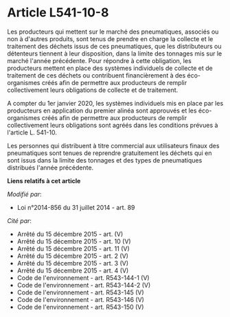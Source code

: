# Article L541-10-8

Les producteurs qui mettent sur le marché des pneumatiques, associés ou non à d'autres produits, sont tenus de prendre en
charge la collecte et le traitement des déchets issus de ces pneumatiques, que les distributeurs ou détenteurs tiennent à
leur disposition, dans la limite des tonnages mis sur le marché l'année précédente. Pour répondre à cette obligation, les
producteurs mettent en place des systèmes individuels de collecte et de traitement de ces déchets ou contribuent
financièrement à des éco-organismes créés afin de permettre aux producteurs de remplir collectivement leurs obligations de
collecte et de traitement. 

A compter du 1er janvier 2020, les systèmes individuels mis en place par les producteurs en application du premier alinéa
sont approuvés et les éco-organismes créés afin de permettre aux producteurs de remplir collectivement leurs obligations sont
agréés dans les conditions prévues à l'article L. 541-10. 

Les personnes qui distribuent à titre commercial aux utilisateurs finaux des pneumatiques sont tenues de reprendre
gratuitement les déchets qui en sont issus dans la limite des tonnages et des types de pneumatiques distribués l'année
précédente.

**Liens relatifs à cet article**

_Modifié par_:

  - Loi n°2014-856 du 31 juillet 2014 - art. 89

_Cité par_:

  - Arrêté du 15 décembre 2015 - art. (V)
  - Arrêté du 15 décembre 2015 - art. 10 (V)
  - Arrêté du 15 décembre 2015 - art. 11 (V)
  - Arrêté du 15 décembre 2015 - art. 2 (V)
  - Arrêté du 15 décembre 2015 - art. 3 (V)
  - Arrêté du 15 décembre 2015 - art. 4 (V)
  - Code de l'environnement - art. R543-144-1 (V)
  - Code de l'environnement - art. R543-144-2 (V)
  - Code de l'environnement - art. R543-145 (V)
  - Code de l'environnement - art. R543-146 (V)
  - Code de l'environnement - art. R543-150 (V)
